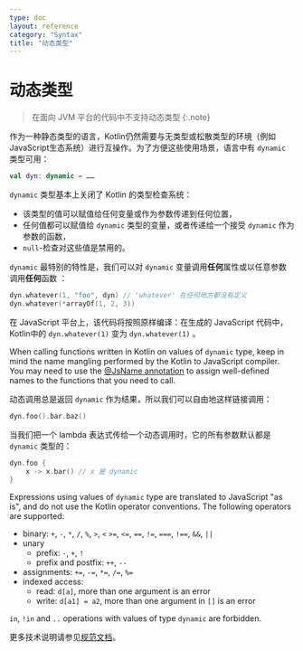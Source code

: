 ```yaml
---
type: doc
layout: reference
category: "Syntax"
title: "动态类型"
---
```


# 动态类型

> 在面向 JVM 平台的代码中不支持动态类型
{:.note}

作为一种静态类型的语言，Kotlin仍然需要与无类型或松散类型的环境（例如
JavaScript生态系统）进行互操作。为了方便这些使用场景，语言中有 `dynamic` 类型可用：

``` kotlin
val dyn: dynamic = ……
```

`dynamic` 类型基本上关闭了 Kotlin 的类型检查系统：

  - 该类型的值可以赋值给任何变量或作为参数传递到任何位置，
  - 任何值都可以赋值给 `dynamic` 类型的变量，或者传递给一个接受 `dynamic` 作为参数的函数，
  - `null`-检查对这些值是禁用的。

`dynamic` 最特别的特性是，我们可以对 `dynamic` 变量调用**任何**属性或以任意参数调用**任何**函数
：

``` kotlin
dyn.whatever(1, "foo", dyn) // 'whatever' 在任何地方都没有定义
dyn.whatever(*arrayOf(1, 2, 3))
```

在 JavaScript 平台上，该代码将按照原样编译：在生成的 JavaScript 代码中，Kotlin中的 `dyn.whatever(1)` 变为 `dyn.whatever(1)`
。

When calling functions written in Kotlin on values of `dynamic` type, keep in mind the name mangling performed by the
Kotlin to JavaScript compiler. You may need to use the [@JsName annotation](js-to-kotlin-interop.html#jsname-注解)
to assign well-defined names to the functions that you need to call.

动态调用总是返回 `dynamic` 作为结果，所以我们可以自由地这样链接调用：

``` kotlin
dyn.foo().bar.baz()
```

当我们把一个 lambda 表达式传给一个动态调用时，它的所有参数默认都是 `dynamic` 类型的：

``` kotlin
dyn.foo {
    x -> x.bar() // x 是 dynamic
}
```

Expressions using values of `dynamic` type are translated to JavaScript "as is", and do not use the Kotlin operator conventions.
The following operators are supported:

* binary: `+`, `-`, `*`, `/`, `%`, `>`, `<` `>=`, `<=`, `==`, `!=`, `===`, `!==`, `&&`, `||`
* unary
    * prefix: `-`, `+`, `!`
    * prefix and postfix: `++`, `--`
* assignments: `+=`, `-=`, `*=`, `/=`, `%=`
* indexed access:
    * read: `d[a]`, more than one argument is an error
    * write: `d[a1] = a2`, more than one argument in `[]` is an error

`in`, `!in` and `..` operations with values of type `dynamic` are forbidden.

更多技术说明请参见[规范文档](https://github.com/JetBrains/kotlin/blob/master/spec-docs/dynamic-types.md)。


